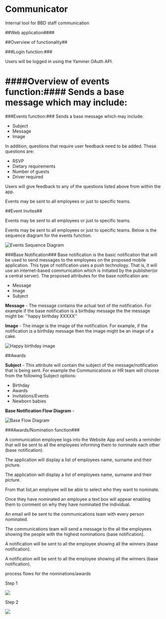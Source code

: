 Communicator
==========
Internal tool for BBD staff communication




##Web application####


##Overview of functionality##

###Login function:###

Users will be logged in using the Yammer OAuth API.


####Overview of events function:####
Sends a base message which may include:
=======
###Events function:###
Sends a base message which may include: 


- Subject
- Message
- Image

In addition, questions that require user feedback need to be added.
These questions are:

 -  RSVP
 -  Dietary requirements
 -  Number of guests
 -  Driver required

Users will give feedback to any of the questions listed above from within the app.
	

Events may be sent to all employees or just to specific teams.

##Event Invites##
 



	
	
	


Events may be sent to all employees or just to specific teams.
	
	


Events may be sent to all employees or just to specific teams. Below is the sequence diagram for the events function.

![Events Sequence Diagram](http://res.cloudinary.com/ddgnvmjdr/image/upload/v1374820373/eventsequence_yczehu.png)


###Base Notification###
Base notification is the basic notification that will be used to send messages to the employees on the proposed mobile application. This type of notification uses a push technology. That is, it will use an internet-based communication which is initiated by the publisher(or a central server). The proposed attributes for the base notification are:

- Message
- Image
- Subject

**Message** - The message contains the actual text of the notification. For example if the base notification is a birthday message the the message might be:
 ''happy birthday XXXXX'' 


**Image** - The image is the image of the notification. For example, if the notification is a birthday message then the image might be an image of a cake.

![Happy birthday image](https://f.cloud.github.com/assets/1060960/848359/67b215c2-f45d-11e2-8935-ee987ccca3a9.jpg)


 

##Awards

**Subject** - This attribute will contain the subject of the message/notification that is being sent. For example the Communications or HR team will choose from the following Subject options: 



- Birthday
- Awards
- Invitations/Events
- Newborn babies

**Base Notification Flow Diagram** - 

![Base Flow Diagram](http://res.cloudinary.com/bandilecloud/image/upload/v1375249651/BaseNoteFlow_ap2hlt.png)


###Awards/Nomination function###

A communication employee logs into the Website App and sends
a reminder that will be sent to all the employees informing them to nominate each other (base notification). 


The application will display a list of employees name, surname and their picture.


The application will display a list of employees name, surname and their picture.

From that list,an employee will be able to select who they want to nominate.

Once they have nominated an employee a text box will appear enabling them to comment on why they have nominated the individual.

An email will be sent to the communications team with every person nominated. 

The communications team will send a message to the all the employees showing the people with the highest nominations (base notification). 

A notification will be sent to all the employee showing all the winners (base notification).






A notification will be sent to all the employee showing all the winners (base notification).

process flows for the nominations/awards
 

Step 1  

![](http://res.cloudinary.com/dijnw3hev/image/upload/v1374917509/nma_dwpq5t.jpg)

Step 2 

![](http://res.cloudinary.com/dijnw3hev/image/upload/v1374849966/55_i5movm.jpg)


<!---
[](activityone.png)

